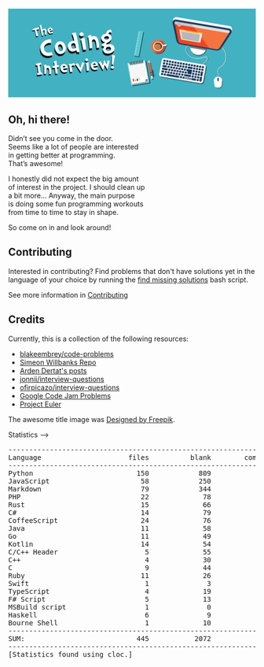 ![Logo](/assets/workplace.png)

## Oh, hi there!

Didn’t see you come in the door.  
Seems like a lot of people are interested  
in getting better at programming.  
That’s awesome!  

I honestly did not expect the big amount  
of interest in the project. I should clean up  
a bit more… Anyway, the main purpose  
is doing some fun programming workouts  
from time to time to stay in shape.  

So come on in and look around!

## Contributing

Interested in contributing? Find problems that don't have solutions yet in the language of your choice
by running the [find missing solutions](./find-missing-solutions.sh) bash script.

See more information in [Contributing](CONTRIBUTING.md)

## Credits

Currently, this is a collection of the following resources:

  * [blakeembrey/code-problems](https://github.com/blakeembrey/code-problems)
  * [Simeon Willbanks Repo](https://github.com/simeonwillbanks/google-interview-questions/tree/master/questions)
  * [Arden Dertat's posts](http://www.ardendertat.com/2012/01/09/programming-interview-questions/)
  * [jonnii/interview-questions](https://github.com/jonnii/interview-questions)
  * [ofirpicazo/interview-questions](https://github.com/ofirpicazo/interview-questions/tree/master/python)
  * [Google Code Jam Problems](https://code.google.com/codejam/)
  * [Project Euler](https://projecteuler.net/)

The awesome title image was [Designed by Freepik](http://www.freepik.com).

Statistics -->

<pre>
-------------------------------------------------------------------------------
Language                     files          blank        comment           code
-------------------------------------------------------------------------------
Python                         150            809            712           3898
JavaScript                      58            250            235           1248
Markdown                        79            344              0            752
PHP                             22             78              3            531
Rust                            15             66             22            516
C#                              14             79             31            498
CoffeeScript                    24             76             91            433
Java                            11             58             42            369
Go                              11             49              3            302
Kotlin                          14             54             25            297
C/C++ Header                     5             55             11            220
C++                              4             30              8            201
C                                9             44             12            161
Ruby                            11             26             79            103
Swift                            1              3              7             76
TypeScript                       4             19              0             64
F# Script                        5             13             13             55
MSBuild script                   1              0              7             46
Haskell                          6              9              3             43
Bourne Shell                     1             10             15             26
-------------------------------------------------------------------------------
SUM:                           445           2072           1319           9839
-------------------------------------------------------------------------------
[Statistics found using cloc.]
</pre>